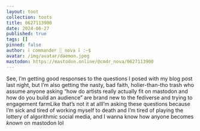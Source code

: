 ```yaml
---
layout: toot
collection: toots
title: 0627113900
date: 2024-06-27
published: true
tags: []
pinned: false
author: ⸸ commander ░ nova ⸸ :~$
avatar: /img/avatar/daemon.jpeg
mastodon: https://mastodon.online/@cmdr_nova/0627113900
---
```


See, I’m getting good responses to the questions I posed with my blog post last night, but I’m also getting the nasty, bad faith, holier-than-tho trash who assume anyone asking “how do artists really actually fit on mastodon and how do you build an audience” are brand new to the fediverse and trying to engagement farmLike that’s not it at allI’m asking these questions because I’m sick and tired of working myself to death and I’m tired of playing the lottery of algorithmic social media, and I wanna know how anyone becomes _known_ on mastodon lol
